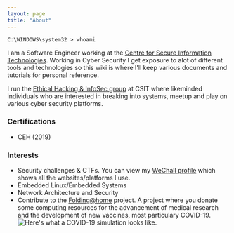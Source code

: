 ```yaml
---
layout: page
title: "About"
---
```


```windows
C:\WINDOWS\system32 > whoami
```

I am a Software Engineer working at the [Centre for Secure Information Technologies](https://www.qub.ac.uk/ecit/CSIT/). Working in Cyber Security I get exposure to alot of different tools and technologies so this wiki is where I'll keep various documents and tutorials for personal reference. 

I run the [Ethical Hacking & InfoSec group](https://blogs.qub.ac.uk/team47/about/) at CSIT where likeminded individuals who are interested in breaking into systems, meetup and play on various cyber security platforms. 

### Certifications
- CEH (2019) 

### Interests
- Security challenges & CTFs. You can view my [WeChall profile](https://www.wechall.net/profile/un5h4d0w) which shows all the websites/platforms I use. 
- Embedded Linux/Embedded Systems
- Network Architecture and Security
- Contribute to the <a href="https://stats.foldingathome.org/donor/73291172" target="_blank">Folding@home</a> project. A project where you donate some computing resources for the advancement of medical research and the development of new vaccines, most particulary COVID-19.<img src="{{ site.github.url}}/assets/foldingathome.png" alt="Here's what a COVID-19 simulation looks like.">